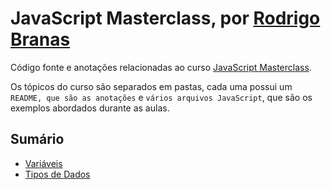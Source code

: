 # JavaScript Masterclass, por [Rodrigo Branas](https://github.com/rodrigobranas)

Código fonte e anotações relacionadas ao curso [JavaScript Masterclass](https://app.branas.io/javascriptmasterclass).

Os tópicos do curso são separados em pastas, cada uma possui um `README, que são as anotações` e `vários arquivos JavaScript`, que são os exemplos abordados durante as aulas.

## Sumário

- [Variáveis](https://github.com/alcantariel/javascript-masterclass/tree/master/01_variaveis#readme)
- [Tipos de Dados](https://github.com/alcantariel/javascript-masterclass/tree/master/02_tipos_de_dados#readme)
